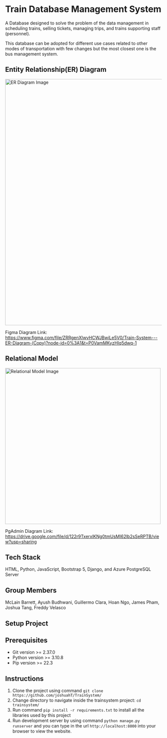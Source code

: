 # Train Database Management System

A Database designed to solve the problem of the data management in scheduling trains, selling tickets, managing trips, and trains supporting staff (personnel).

This database can be adopted for different use cases related to other modes of transportation with few changes but the most closest one is the bus management system. 

## Entity Relationship(ER) Diagram

<img width="789" alt="ER Diagram Image" src="https://i.imgur.com/F9fDmeP.png">

Figma Diagram Link: https://www.figma.com/file/ZRRgenXlwvHCWJBwiLe5V0/Train-System---ER-Diagram-(Copy)?node-id=0%3A1&t=P0VamMKyzHIq5dwq-1

## Relational Model

<img width="500" alt="Relational Model Image" src="https://i.imgur.com/Htb1y7m.png">

PgAdmin Diagram Link: https://drive.google.com/file/d/122r9TxerxlKNg0tmUsMI62lb2sSeRPTB/view?usp=sharing

## Tech Stack

HTML, Python, JavaScript, Bootstrap 5, Django, and Azure PostgreSQL Server

## Group Members

McLain Barrett, Ayush Budhwani, Guillermo Clara, Hoan Ngo, James Pham, Joshua Tang, Freddy Velasco 

## Setup Project

## Prerequisites

- Git version >= 2.37.0
- Python version >= 3.10.8
- Pip version >= 22.3

## Instructions

1. Clone the project using command `git clone https://github.com/joshuahT/TrainSystem/ `
2. Change directory to navigate inside the trainsystem project: `cd trainsystem/`
3. Run command `pip install -r requirements.txt` to install all the libraries used by this project
4. Run development server by using command `python manage.py runserver` and you can type in the url `http://localhost:8000` into your browser to view the website.
